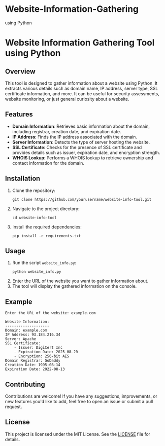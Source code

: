 # Website-Information-Gathering
using Python
# Website Information Gathering Tool using Python

## Overview
This tool is designed to gather information about a website using Python. It extracts various details such as domain name, IP address, server type, SSL certificate information, and more. It can be useful for security assessments, website monitoring, or just general curiosity about a website.

## Features
- **Domain Information**: Retrieves basic information about the domain, including registrar, creation date, and expiration date.
- **IP Address**: Finds the IP address associated with the domain.
- **Server Information**: Detects the type of server hosting the website.
- **SSL Certificate**: Checks for the presence of SSL certificate and provides details such as issuer, expiration date, and encryption strength.
- **WHOIS Lookup**: Performs a WHOIS lookup to retrieve ownership and contact information for the domain.

## Installation
1. Clone the repository:
   ```
   git clone https://github.com/yourusername/website-info-tool.git
   ```
2. Navigate to the project directory:
   ```
   cd website-info-tool
   ```
3. Install the required dependencies:
   ```
   pip install -r requirements.txt
   ```

## Usage
1. Run the script `website_info.py`:
   ```
   python website_info.py
   ```
2. Enter the URL of the website you want to gather information about.
3. The tool will display the gathered information on the console.

## Example
```
Enter the URL of the website: example.com

Website Information:
--------------------
Domain: example.com
IP Address: 93.184.216.34
Server: Apache
SSL Certificate:
    - Issuer: DigiCert Inc
    - Expiration Date: 2025-08-20
    - Encryption: 256-bit AES
Domain Registrar: GoDaddy
Creation Date: 1995-08-14
Expiration Date: 2022-08-13
```

## Contributing
Contributions are welcome! If you have any suggestions, improvements, or new features you'd like to add, feel free to open an issue or submit a pull request.

## License
This project is licensed under the MIT License. See the [LICENSE](LICENSE) file for details.
